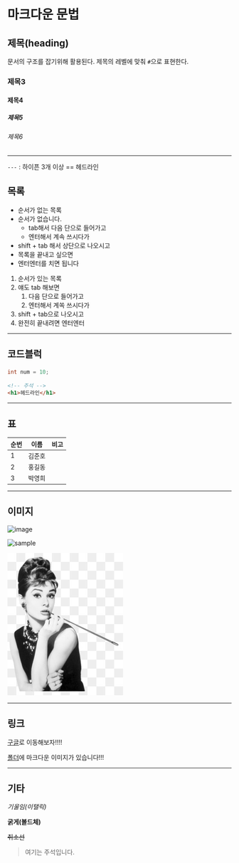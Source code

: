 # 마크다운 문법

## 제목(heading)

문서의 구조를 잡기위해 활용된다. 제목의 레벨에 맞춰 `#`으로 표현한다.

### 제목3

#### 제목4

##### 제목5

###### 제목6

---

`---` : 하이픈 3개 이상 == 헤드라인

## 목록

- 순서가 없는 목록
- 순서가 없습니다.
  - tab해서 다음 단으로 들어가고
  - 엔터해서 계속 쓰시다가
- shift + tab 해서 상단으로 나오시고
- 목록을 끝내고 싶으면
- 엔터엔터를 치면 됩니다

1. 순서가 있는 목록
2. 얘도 tab 해보면
   1. 다음 단으로 들어가고
   2. 엔터해서 계쏙 쓰시다가
3. shift + tab으로 나오시고
4. 완전히 끝내려면 엔터엔터

---

## 코드블럭

```java
int num = 10;
```

```html
<!-- 주석 -->
<h1>헤드라인</h1>
```

---

## 표

| 순번 | 이름   | 비고 |
| :--- | ------ | ---- |
| 1    | 김준호 |      |
| 2    | 홍길동 |      |
| 3    | 박영희 |      |

----

## 이미지

![image](https://picsum.photos/200/300)

![sample](C:\Users\student\Desktop\sample.jpg)

![sample](markdown.assets/sample.jpg)

----

## 링크

[구글](https://google.com)로 이동해보자!!!!

[폴더](./markdown.assets)에 마크다운 이미지가 있습니다!!!

---

## 기타

*기울임(이탤릭)*

**굵게(볼드체)**

~~취소선~~

> 여기는 주석입니다.

> > 


































